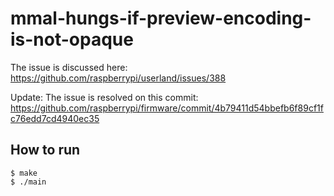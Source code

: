 # mmal-hungs-if-preview-encoding-is-not-opaque

The issue is discussed here: https://github.com/raspberrypi/userland/issues/388

Update: The issue is resolved on this commit: https://github.com/raspberrypi/firmware/commit/4b79411d54bbefb6f89cf1fc76edd7cd4940ec35

## How to run

```
$ make
$ ./main
```
